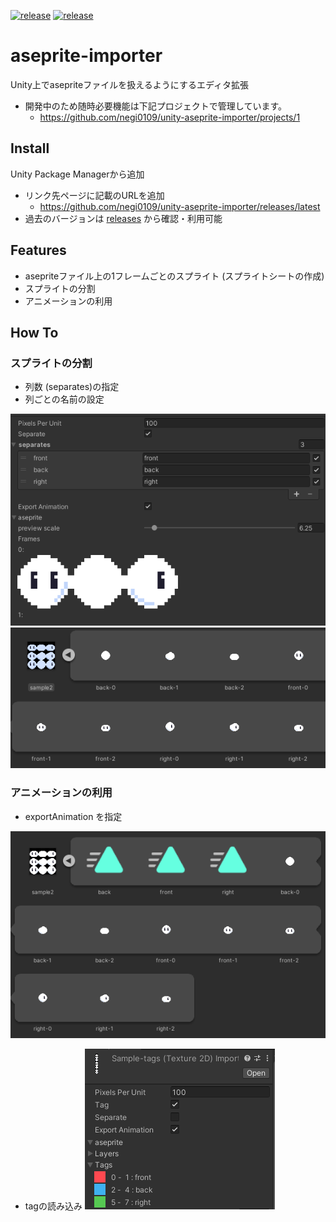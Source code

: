 [![release](https://img.shields.io/badge/Unity-2020.3.0f1+-white.svg?style=flat&logo=unity)](https://github.com/negi0109/unity-aseprite-importer)
[![release](https://github.com/negi0109/unity-aseprite-importer/actions/workflows/release.yml/badge.svg?branch=master)](https://github.com/negi0109/unity-aseprite-importer/actions/workflows/release.yml)

# aseprite-importer
Unity上でasepriteファイルを扱えるようにするエディタ拡張

- 開発中のため随時必要機能は下記プロジェクトで管理しています。
  - https://github.com/negi0109/unity-aseprite-importer/projects/1


## Install
Unity Package Managerから追加
- リンク先ページに記載のURLを追加
    - https://github.com/negi0109/unity-aseprite-importer/releases/latest
- 過去のバージョンは [releases](https://github.com/negi0109/unity-aseprite-importer/releases) から確認・利用可能

## Features
- asepriteファイル上の1フレームごとのスプライト (スプライトシートの作成)
- スプライトの分割
- アニメーションの利用

## How To
### スプライトの分割
- 列数 (separates)の指定
- 列ごとの名前の設定

![screenshot1](README_Assets/screenshot1.png)
![screenshot2](README_Assets/screenshot2.png)

### アニメーションの利用
- exportAnimation を指定

![screenshot3](README_Assets/screenshot3.png)

- tagの読み込み
![screenshot4](README_Assets/screenshot4.png)
